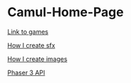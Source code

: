 # Camul-Home-Page
[Link to games](https://camelpilot33.github.io/Camul-Home-Page/index.html)

[How I create sfx](https://sfbgames.itch.io/chiptone)

[How I create images](https://www.pixilart.com/draw)

[Phaser 3 API](https://photonstorm.github.io/phaser3-docs/)
